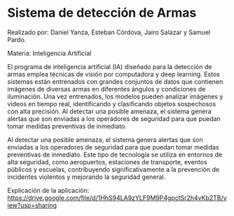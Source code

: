 # Sistema de detección de Armas

Realizado por: Daniel Yanza, Esteban Córdova, Jairo Salazar y Samuel Pardo.

Materia: Inteligencia Artificial

El programa de inteligencia artificial (IA) diseñado para la detección de armas emplea técnicas  de visión por computadora y deep learning. Estos sistemas están entrenados con grandes conjuntos de datos que contienen imágenes de diversas armas en diferentes ángulos y condiciones de iluminación. Una vez entrenados, los modelos pueden analizar imágenes y videos en tiempo real, identificando y clasificando objetos sospechosos con alta precisión. Al detectar una posible amenaza, el sistema genera alertas que son enviadas a los operadores de seguridad para que puedan tomar medidas preventivas de inmediato.

Al detectar una posible amenaza, el sistema genera alertas que son enviadas a los operadores de seguridad para que puedan tomar medidas preventivas de inmediato. Este tipo de tecnología se utiliza en entornos de alta seguridad, como aeropuertos, estaciones de transporte, eventos públicos y escuelas, contribuyendo significativamente a la prevención de incidentes violentos y mejorando la seguridad general.

Explicación de la aplicación: https://drive.google.com/file/d/1HhS94LA9zYLF9M9P4gpctSr2h4vKb2TB/view?usp=sharing
